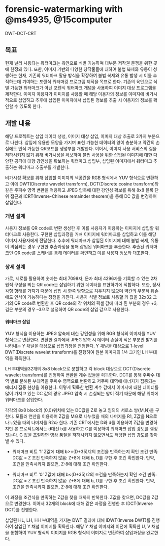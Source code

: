 # forensic-watermarking with @ms4935, @15computer
DWT-DCT-CRT


## 목표

현재 널리 사용되는 워터마크는 육안으로 식별 가능하며 대부분 저작권 분쟁을 위한 곳에 한정돼 있다. 
또한, 이미지 기반의 다양한 창작물들에 대하여 불법 복제와 유통이 성행하는 현재, 기존의 워터마크 활용 방식을 확장하여 불법 복제와 유통 발생 시 이를 추적하는데 기여하는 포렌식 워터마킹 프로그램 제작을 목표로 한다. 
기존의 육안으로 식별 가능한 워터마크가 아닌 포렌식 워터마크 개념을 사용하여 이미지 대상 프로그램을 제작한다. 
이미지 이용자가 이미지를 사용할 때 해당 이용자의 정보를 이미지에 비가시적으로 삽입하고 추후에 삽입된 이미지에서 삽입된 정보를 추출 시 이용자의 정보를 확인할 수 있도록 한다.


## 개발 내용

해당 프로젝트는 삽입 데이터 생성, 이미지 대상 삽입, 이미지 대상 추출로 3가지 부분으로 나뉜다. 삽입에 유용한 모양을 가지며 표현 가능한 데이터의 양이 충분하고 약간의 손실에도 인식 가능한 QR코드를 생성부를 개발한다. 이어서, 이미지 사용 서비스의 질을 저하시키지 않기 위해 비가시성을 확보하며 불법 사용을 위한 삽입된 이미지에 대한 다양한 공격에 대항 강인성을 확보하는 워터마크 삽입부, 삽입된 이미지에서 워터마크 추출하는 워터마크 추출부를 개발한다.  

비가시성 확보를 위해 삽입할 이미지의 색공간을 RGB 형식에서 YUV 형식으로 변환하고 이에 DWT(Discrete wavelet transform), DCT(Discrete cosine transform)와 같은 주파수 영역 변환을 적용하고 JPEG 압축에 대한 강인성 확보를 위해 8x8 블록 단위 접근과 ICRT(Inverse-Chinese remainder theorem)을 통해 DC 값을 변경하여 삽입한다. 



### 개념 설계

사용자 정보를 QR code로 변환 생성한 후 이를 사용자가 이용하는 이미지에 삽입할 워터마크로 사용한다. 구현한 삽입과정을 거쳐 이미지에 워터마크를 삽입하고 이를 해당 이미지 사용자에게 전달한다. 추후에 워터마크가 삽입된 이미지에 대해 불법 복제, 유통이 의심되는 경우 구현한 추출과정을 통해 삽입된 워터마크를 추출한다. 추출된 워터마크인 QR code를 스캐너를 통해 데이터를 확인하고 이를 사용자 정보와 대조한다.


### 상세 설계
가로, 세로를 활용하여 숫자는 최대 7098자, 문자 최대 4296자를 기록할 수 있는 2차원적 구성을 띄는 QR code는 삽입하기 위한 데이터를 표현하기에 적합하다. 또한, 정사각형 형태를 가지기 때문에 삽입 시 한쪽 방향으로 치우치지 않으며 약간의 부분적 훼손에도 인식이 가능하다는 장점을 가진다. 사용자 식별 정보로 사용할 키 값을 32x32 크기의 QR code로 변환한 후 QR code의 각 위치의 픽셀 값에 따라 흰 부분의 경우 +3, 검은 부분의 경우 –3으로 설정하여 QR code의 삽입 값으로 사용한다. 

#### 워터마크 삽입 
YUV 형식을 이용하는 JPEG 압축에 대한 강인성을 위해 RGB 형식의 이미지를 YUV 형식으로 변환한다. 변환한 결과에서 JPEG 압축 시 데이터 손실이 적은 부분인 밝기를 나타내는 Y 채널을 대상으로 삽입과정을 진행한다. Y 채널을 대상으로 1-level DWT(Discrete wavelet transform)를 진행하여 원본 이미지의 1/4 크기인 LH 부대역을 획득한다.

LH 부대역을32개의 8x8 block으로 분할하고 각 block 대상으로 DCT(Discrete wavelet transform)를 진행하여 변환된 계수 값들을 획득한다. DCT를 통해 주파수 대역 별로 분해된 부대역을 주파수 영역으로 변환하고 저주파 대역에 에너지가 집중되는 에너지 집중 현상을 이용한다. 이렇게 획득한 변환 계수 값에서 이미지에 대한 데이터를 많이 가지고 있는 DC 값의 경우 JPEG 압축 시 손실되는 양이 적기 때문에 해당 위치에 워터마크를 삽입한다. 

 각각의 8x8 block의 (0,0)위치에 있는 DC값을 Z로 놓고 임의의 서로소 쌍{M,N}을 구한다. 모듈러 연산을 이용하여 Z값을 M으로 나누었을 때의 나머지를 R1, Z값을 N으로 나누었을 때의 나머지를 R2라 한다.
 기존 CRT에서는 D와 d를 이용하여 Z값을 변경하지만 본 프로젝트에서는 d대신 b를 사용하고 C를 이용하여 워터마크 삽입 강도를 결정짓는다. C 값을 조절하면 영상 품질을 저하시키지 않으면서도 적당한 삽입 강도를 찾아낼 수 있다. 

- 워터마크 비트 ‘1’
Z값에 대해 b>=(D+35)/2의 조건을 만족하는지 확인
조건 만족: DC값 = Z
조건 만족하지 않음: 
Z+8에 대해 b, D를 구한 후 조건 확인한다.
만약, 조건을 만족시키지 않으면, Z-8에 대해 조건 확인한다.

- 워터마크 비트 ‘0’
Z값에 대해 b<(D+35)/2의 조건을 만족하는지 확인
조건 만족: DC값 = Z
조건 만족하지 않음: 
Z+8에 대해 b, D를 구한 후 조건 확인한다.
만약, 조건을 만족시키지 않으면, Z-8에 대해 조건 확인한다.

이 과정을 조건식을 만족하는 Z값을 찾을 때까지 반복한다. Z값을 찾으면, DC값을 Z값으로 변경한다. 이어서 32개의 block에 대해 같은 과정을 진행한 후 IDCT(Inverse DCT)를 진행한다.

삽입된 HL, LH, HH 부대역을 가지는 DWT 결과에 대해 IDWT(Inverse DWT)를 진행하여 삽입된 Y 채널 이미지를 획득한다. 해당 Y 채널 이미지와 이전에 획득한 U, V 채널을 통합하여 YUV 형식의 이미지를 RGB 형식의 이미지로 변환하여 삽입과정을 완료한다.

